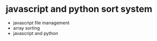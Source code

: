 # javascript and python sort system


- javascript file management
- array sorting
- javascript and python
